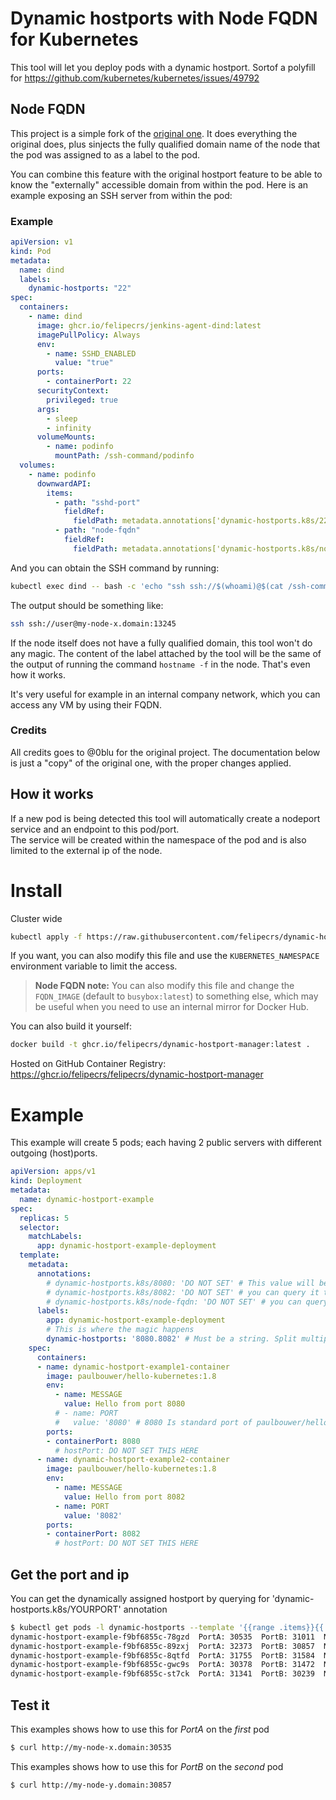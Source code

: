 # Dynamic hostports **with Node FQDN** for Kubernetes

This tool will let you deploy pods with a dynamic hostport.
Sortof a polyfill for https://github.com/kubernetes/kubernetes/issues/49792

## **Node FQDN**

This project is a simple fork of the [original one](https://github.com/0blu/dynamic-hostports-k8s). It does everything the original does, plus sinjects the fully qualified domain name of the node that the pod was assigned to as a label to the pod.

You can combine this feature with the original hostport feature to be able to know the "externally" accessible domain from within the pod. Here is an example exposing an SSH server from within the pod:

### Example

``` yaml
apiVersion: v1
kind: Pod
metadata:
  name: dind
  labels:
    dynamic-hostports: "22"
spec:
  containers:
    - name: dind
      image: ghcr.io/felipecrs/jenkins-agent-dind:latest
      imagePullPolicy: Always
      env:
        - name: SSHD_ENABLED
          value: "true"
      ports:
        - containerPort: 22
      securityContext:
        privileged: true
      args:
        - sleep
        - infinity
      volumeMounts:
        - name: podinfo
          mountPath: /ssh-command/podinfo
  volumes:
    - name: podinfo
      downwardAPI:
        items:
          - path: "sshd-port"
            fieldRef:
              fieldPath: metadata.annotations['dynamic-hostports.k8s/22']
          - path: "node-fqdn"
            fieldRef:
              fieldPath: metadata.annotations['dynamic-hostports.k8s/node-fqdn']
```

And you can obtain the SSH command by running:

```bash
kubectl exec dind -- bash -c 'echo "ssh ssh://$(whoami)@$(cat /ssh-command/podinfo/node-fqdn):$(cat /ssh-command/podinfo/sshd-port)"'
```

The output should be something like:

```bash
ssh ssh://user@my-node-x.domain:13245
```

If the node itself does not have a fully qualified domain, this tool won't do any magic. The content of the label attached by the tool will be the same of the output of running the command `hostname -f` in the node. That's even how it works.

It's very useful for example in an internal company network, which you can access any VM by using their FQDN.

### Credits

All credits goes to @0blu for the original project. The documentation below is just a "copy" of the original one, with the proper changes applied.

## How it works

If a new pod is being detected this tool will automatically create a nodeport service and an endpoint to this pod/port.  
The service will be created within the namespace of the pod and is also limited to the external ip of the node.

# Install

Cluster wide
``` bash
kubectl apply -f https://raw.githubusercontent.com/felipecrs/dynamic-hostports-k8s/master/deploy.yaml
```

If you want, you can also modify this file and use the `KUBERNETES_NAMESPACE` environment variable to limit the access.

> **Node FQDN note:** You can also modify this file and change the `FQDN_IMAGE` (default to `busybox:latest`) to something else, which may be useful when you need to use an internal mirror for Docker Hub.

You can also build it yourself:

``` bash
docker build -t ghcr.io/felipecrs/dynamic-hostport-manager:latest .
```

Hosted on GitHub Container Registry: https://ghcr.io/felipecrs/felipecrs/dynamic-hostport-manager

# Example

This example will create 5 pods; each having 2 public servers with different outgoing (host)ports.

``` yaml
apiVersion: apps/v1
kind: Deployment
metadata:
  name: dynamic-hostport-example
spec:
  replicas: 5
  selector:
    matchLabels:
      app: dynamic-hostport-example-deployment
  template:
    metadata:
      annotations:
        # dynamic-hostports.k8s/8080: 'DO NOT SET' # This value will be automatically set by the tool
        # dynamic-hostports.k8s/8082: 'DO NOT SET' # you can query it to determine the outgoing hostport
        # dynamic-hostports.k8s/node-fqdn: 'DO NOT SET' # you can query it to determine the fully qualified hostname of the node running the pod
      labels:
        app: dynamic-hostport-example-deployment
        # This is where the magic happens
        dynamic-hostports: '8080.8082' # Must be a string. Split multiple ports with '.'
    spec:
      containers:
      - name: dynamic-hostport-example1-container
        image: paulbouwer/hello-kubernetes:1.8
        env:
          - name: MESSAGE
            value: Hello from port 8080
          # - name: PORT
          #   value: '8080' # 8080 Is standard port of paulbouwer/hello-kubernete
        ports:
        - containerPort: 8080
          # hostPort: DO NOT SET THIS HERE
      - name: dynamic-hostport-example2-container
        image: paulbouwer/hello-kubernetes:1.8
        env:
          - name: MESSAGE
            value: Hello from port 8082
          - name: PORT
            value: '8082'
        ports:
        - containerPort: 8082
          # hostPort: DO NOT SET THIS HERE
```

## Get the port and ip

You can get the dynamically assigned hostport by querying for 'dynamic-hostports.k8s/YOURPORT' annotation

``` bash
$ kubectl get pods -l dynamic-hostports --template '{{range .items}}{{.metadata.name}}  PortA: {{index .metadata.annotations "dynamic-hostports.k8s/8080"}}  PortB: {{index .metadata.annotations "dynamic-hostports.k8s/8082"}}  Node FQDN: {{index .metadata.annotations "dynamic-hostports.k8s/node-fqdn"}}{{"\n"}}{{end}}'
dynamic-hostport-example-f9bf6855c-78gzd  PortA: 30535  PortB: 31011  Node FQDN: my-node-1.domain
dynamic-hostport-example-f9bf6855c-89zxj  PortA: 32373  PortB: 30857  Node FQDN: my-node-2.domain
dynamic-hostport-example-f9bf6855c-8qtfd  PortA: 31755  PortB: 31584  Node FQDN: my-node-1.domain
dynamic-hostport-example-f9bf6855c-gwc9s  PortA: 30378  PortB: 31472  Node FQDN: my-node-1.domain
dynamic-hostport-example-f9bf6855c-st7ck  PortA: 31341  PortB: 30239  Node FQDN: my-node-2.domain
```

## Test it

This examples shows how to use this for _PortA_ on the _first_ pod

``` bash
$ curl http://my-node-x.domain:30535
```

This examples shows how to use this for _PortB_ on the _second_ pod

``` bash
$ curl http://my-node-y.domain:30857
```

